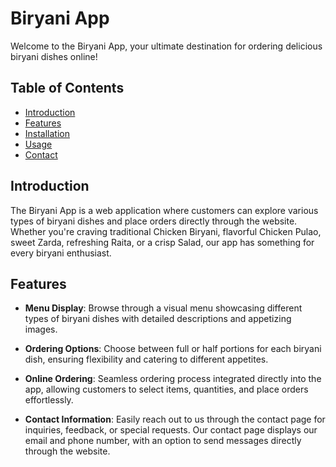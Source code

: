 # Biryani App

Welcome to the Biryani App, your ultimate destination for ordering delicious biryani dishes online!

## Table of Contents

- [Introduction](#introduction)
- [Features](#features)
- [Installation](#installation)
- [Usage](#usage)
- [Contact](#contact)

## Introduction

The Biryani App is a web application where customers can explore various types of biryani dishes and place orders directly through the website. Whether you're craving traditional Chicken Biryani, flavorful Chicken Pulao, sweet Zarda, refreshing Raita, or a crisp Salad, our app has something for every biryani enthusiast.

## Features

- **Menu Display**: Browse through a visual menu showcasing different types of biryani dishes with detailed descriptions and appetizing images.
  
- **Ordering Options**: Choose between full or half portions for each biryani dish, ensuring flexibility and catering to different appetites.
  
- **Online Ordering**: Seamless ordering process integrated directly into the app, allowing customers to select items, quantities, and place orders effortlessly.
  
- **Contact Information**: Easily reach out to us through the contact page for inquiries, feedback, or special requests. Our contact page displays our email and phone number, with an option to send messages directly through the website.
